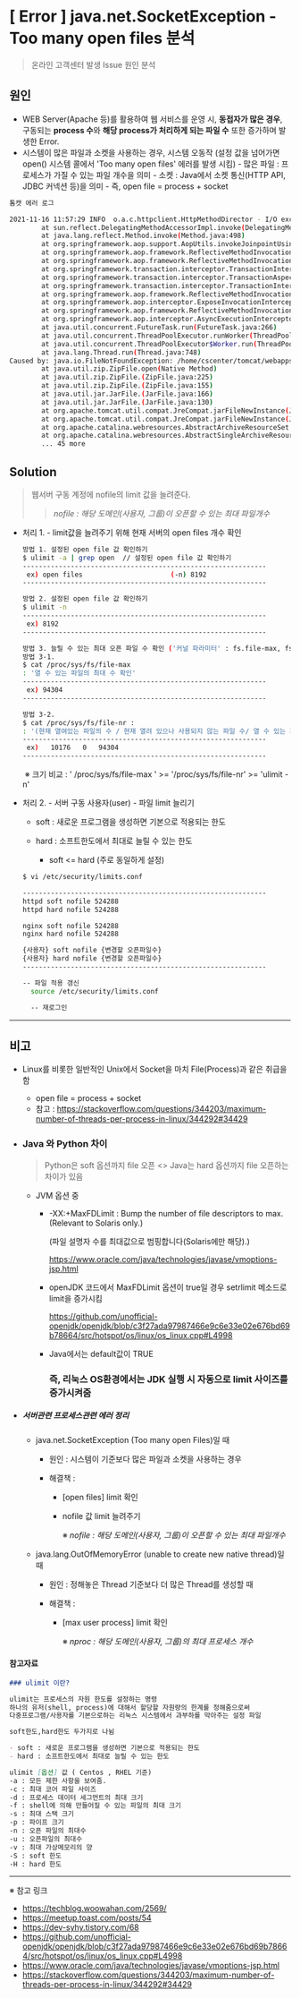 # [ Error ]  java.net.SocketException - Too many open files 분석

> 온라인 고객센터 발생 Issue 원인 분석

## 원인

- WEB Server(Apache 등)를 활용하여  웹 서비스를 운영 시,
      **동접자가 많은 경우**,  구동되는 **process 수**와 **해당 process가 처리하게 되는 파일 수** 또한 증가하며 발생한 Error.
- 시스템이 많은 파일과 소켓을 사용하는 경우, 시스템 오동작 (설정 값을 넘어가면 open() 시스템 콜에서 'Too many open files' 에러를 발생 시킴)
      - 많은 파일 : 프로세스가 가질 수 있는  파일 개수을 의미
      - 소켓 : Java에서 소켓 통신(HTTP API, JDBC 커넥션 등)을 의미
           - 즉, open file =  process + socket 

```bash
톰캣 에러 로그 

2021-11-16 11:57:29 INFO  o.a.c.httpclient.HttpMethodDirector - I/O exception (java.net.SocketException) caught when processing request: 열린 파일이 너무 많음
        at sun.reflect.DelegatingMethodAccessorImpl.invoke(DelegatingMethodAccessorImpl.java:43)
        at java.lang.reflect.Method.invoke(Method.java:498)
        at org.springframework.aop.support.AopUtils.invokeJoinpointUsingReflection(AopUtils.java:333)
        at org.springframework.aop.framework.ReflectiveMethodInvocation.invokeJoinpoint(ReflectiveMethodInvocation.java:190)
        at org.springframework.aop.framework.ReflectiveMethodInvocation.proceed(ReflectiveMethodInvocation.java:157)
        at org.springframework.transaction.interceptor.TransactionInterceptor$1.proceedWithInvocation(TransactionInterceptor.java:99)
        at org.springframework.transaction.interceptor.TransactionAspectSupport.invokeWithinTransaction(TransactionAspectSupport.java:281)
        at org.springframework.transaction.interceptor.TransactionInterceptor.invoke(TransactionInterceptor.java:96)
        at org.springframework.aop.framework.ReflectiveMethodInvocation.proceed(ReflectiveMethodInvocation.java:179)
        at org.springframework.aop.interceptor.ExposeInvocationInterceptor.invoke(ExposeInvocationInterceptor.java:92)
        at org.springframework.aop.framework.ReflectiveMethodInvocation.proceed(ReflectiveMethodInvocation.java:179)
        at org.springframework.aop.interceptor.AsyncExecutionInterceptor$1.call(AsyncExecutionInterceptor.java:115)
        at java.util.concurrent.FutureTask.run(FutureTask.java:266)
        at java.util.concurrent.ThreadPoolExecutor.runWorker(ThreadPoolExecutor.java:1149)
        at java.util.concurrent.ThreadPoolExecutor$Worker.run(ThreadPoolExecutor.java:624)
        at java.lang.Thread.run(Thread.java:748)
Caused by: java.io.FileNotFoundException: /home/cscenter/tomcat/webapps/ROOT/WEB-INF/lib/spring-tx-4.3.0.RELEASE.jar (열린 파일이 너무 많음)
        at java.util.zip.ZipFile.open(Native Method)
        at java.util.zip.ZipFile.(ZipFile.java:225)
        at java.util.zip.ZipFile.(ZipFile.java:155)
        at java.util.jar.JarFile.(JarFile.java:166)
        at java.util.jar.JarFile.(JarFile.java:130)
        at org.apache.tomcat.util.compat.JreCompat.jarFileNewInstance(JreCompat.java:197)
        at org.apache.tomcat.util.compat.JreCompat.jarFileNewInstance(JreCompat.java:182)
        at org.apache.catalina.webresources.AbstractArchiveResourceSet.openJarFile(AbstractArchiveResourceSet.java:308)
        at org.apache.catalina.webresources.AbstractSingleArchiveResourceSet.getArchiveEntry(AbstractSingleArchiveResourceSet.java:96)
        ... 45 more
```



## Solution

> 웹서버 구동 계정에 nofile의 limit 값을 늘려준다. 
>
> > *nofile : 해당 도메인(사용자, 그룹)이 오픈할 수 있는 최대 파일개수*

- 처리 1.  - limit값을 늘려주기 위해 현재 서버의 open files 개수 확인

  ```bash
  방법 1. 설정된 open file 값 확인하기
  $ ulimit -a | grep open  // 설정된 open file 값 확인하기
  -------------------------------------------------------------
   ex) open files                      (-n) 8192
  -------------------------------------------------------------
  
  방법 2. 설정된 open file 값 확인하기
  $ ulimit -n 
  -------------------------------------------------------------
   ex) 8192
  -------------------------------------------------------------
  
  방법 3. 늘릴 수 있는 최대 오픈 파일 수 확인 ('커널 파라미터' : fs.file-max, fs.file-nr)
  방법 3-1.
  $ cat /proc/sys/fs/file-max 
  : '열 수 있는 파일의 최대 수 확인'
  -------------------------------------------------------------
   ex) 94304
  -------------------------------------------------------------
  
  방법 3-2.
  $ cat /proc/sys/fs/file-nr :  
  : '(현재 열여있는 파일의 수 / 현재 열려 있으나 사용되지 않는 파일 수/ 열 수 있는 파일의 최대 개수 )'
  -------------------------------------------------------------
   ex)   10176   0   94304
  -------------------------------------------------------------
  
  ```

  ​	※ 크기 비교 :    ' /proc/sys/fs/file-max '      >=     '/proc/sys/fs/file-nr'     >=     'ulimit -n' 

  


- 처리 2.  - 서버 구동 사용자(user) - 파일 limit 늘리기


  - soft : 새로운 프로그램을 생성하면 기본으로 적용되는 한도
  - hard : 소프트한도에서 최대로 늘릴 수 있는 한도

    - soft <=  hard (주로 동일하게 설정)

  ```bash
  $ vi /etc/security/limits.conf
  
  -------------------------------------------------------------
  httpd soft nofile 524288
  httpd hard nofile 524288
  
  nginx soft nofile 524288
  nginx hard nofile 524288
  
  {사용자} soft nofile {변경할 오픈파일수}
  {사용자} hard nofile {변경할 오픈파일수}
  -------------------------------------------------------------
  
  -- 파일 적용 갱신
    source /etc/security/limits.conf 
  
    -- 재로그인
  ```



-----------

## 비고

- Linux를 비롯한 일반적인 Unix에서 Socket을 마치 File(Process)과 같은 취급을 함
  - open file =  process + socket 
  - 참고 : https://stackoverflow.com/questions/344203/maximum-number-of-threads-per-process-in-linux/344292#34429



- ### Java 와 Python 차이

  > Python은 soft 옵션까지 file 오픈 <> Java는 hard 옵션까지 file 오픈하는 차이가 있음

  - JVM 옵션 중 

    - -XX:+MaxFDLimit : Bump the number of file descriptors to max. (Relevant to Solaris only.)

      (파일 설명자 수를 최대값으로 범핑합니다(Solaris에만 해당).)

      	https://www.oracle.com/java/technologies/javase/vmoptions-jsp.html

      

    - openJDK 코드에서 MaxFDLimit  옵션이 true일 경우 setrlimit 메소드로 limit을 증가시킴

      https://github.com/unofficial-openjdk/openjdk/blob/c3f27ada97987466e9c6e33e02e676bd69b78664/src/hotspot/os/linux/os_linux.cpp#L4998

    - Java에서는 default값이 TRUE

      ### 즉, 리눅스 OS환경에서는 JDK 실행 시 자동으로 limit 사이즈를 증가시켜줌



- ##### 서버관련 프로세스관련 에러 정리

  - java.net.SocketException (Too many open Files)일 때 

    - 원인 : 시스템이 기준보다 많은 파일과 소켓을 사용하는 경우 

    - 해결책 : 

      - [open files] limit 확인 

      - nofile 값 limit 늘려주기

        ※ *nofile : 해당 도메인(사용자, 그룹)이 오픈할 수 있는 최대 파일개수*

    

  - java.lang.OutOfMemoryError (unable to create new native thread)일 때 

    - 원인 : 정해놓은 Thread 기준보다 더 많은 Thread를 생성할 때

    - 해결책 : 

      - [max user process] limit 확인 

        ※ *nproc : 해당 도메인(사용자, 그룹)의 최대 프로세스 개수* 

#### 참고자료

```markdown
### ulimit 이란?

ulimit는 프로세스의 자원 한도를 설정하는 명령
하나의 유저(shell, process)에 대해서 할당할 자원량의 한계를 정해줌으로써 
다중프로그램/사용자를 기본으로하는 리눅스 시스템에서 과부하를 막아주는 설정 파일 

soft한도,hard한도 두가지로 나뉨

- soft : 새로운 프로그램을 생성하면 기본으로 적용되는 한도
- hard : 소프트한도에서 최대로 늘릴 수 있는 한도

ulimit [옵션] 값 ( Centos , RHEL 기준)
-a : 모든 제한 사항을 보여줌.
-c : 최대 코어 파일 사이즈
-d : 프로세스 데이터 세그먼트의 최대 크기
-f : shell에 의해 만들어질 수 있는 파일의 최대 크기
-s : 최대 스택 크기
-p : 파이프 크기
-n : 오픈 파일의 최대수
-u : 오픈파일의 최대수
-v : 최대 가상메모리의 양
-S : soft 한도
-H : hard 한도
```

-----

※ 참고 링크

- https://techblog.woowahan.com/2569/
- https://meetup.toast.com/posts/54
- https://dev-syhy.tistory.com/68
- https://github.com/unofficial-openjdk/openjdk/blob/c3f27ada97987466e9c6e33e02e676bd69b78664/src/hotspot/os/linux/os_linux.cpp#L4998
- https://www.oracle.com/java/technologies/javase/vmoptions-jsp.html
- https://stackoverflow.com/questions/344203/maximum-number-of-threads-per-process-in-linux/344292#34429

